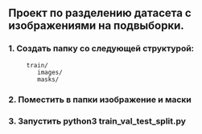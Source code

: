 ## Проект по разделению датасета с изображениями на подвыборки.

### 1. Создать папку со следующей структурой:

         train/
            images/
            masks/
   
### 2. Поместить в папки изображение и маски

### 3. Запустить python3 train_val_test_split.py

